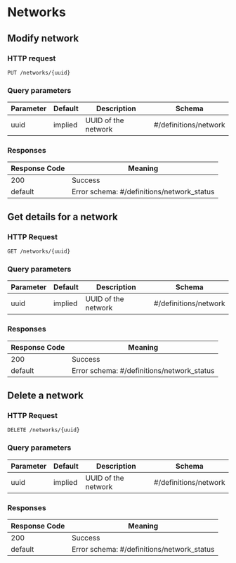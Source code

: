 # Networks

## Modify network

### HTTP request

`PUT /networks/{uuid}`

### Query parameters

Parameter | Default | Description | Schema
----------|---------|-------------|-------
uuid | implied | UUID of the network | #/definitions/network

### Responses

Response Code | Meaning
--------------|--------
200 | Success
default | Error schema: #/definitions/network_status

## Get details for a network

### HTTP Request

`GET /networks/{uuid}`

### Query parameters

Parameter | Default | Description | Schema
----------|---------|-------------|-------
uuid | implied | UUID of the network | #/definitions/network

### Responses

Response Code | Meaning
--------------|--------
200 | Success
default | Error schema: #/definitions/network_status

## Delete a network

### HTTP Request

`DELETE /networks/{uuid}`

### Query parameters

Parameter | Default | Description | Schema
----------|---------|-------------|-------
uuid | implied | UUID of the network | #/definitions/network

### Responses

Response Code | Meaning
--------------|--------
200 | Success
default | Error schema: #/definitions/network_status